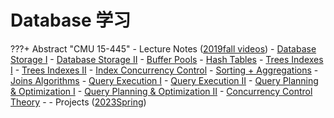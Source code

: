 # Database 学习

???+ Abstract "CMU 15-445"
    - Lecture Notes ([2019fall videos](https://www.zhihu.com/people/chihiro2014/zvideos))
      - [Database Storage I](./cmu15445/L3.md)
      - [Database Storage II](./cmu15445/L4.md)
      - [Buffer Pools]()
      - [Hash Tables]()
      - [Trees Indexes I]()
      - [Trees Indexes II]()
      - [Index Concurrency Control]()
      - [Sorting + Aggregations]()
      - [Joins Algorithms]()
      - [Query Execution I]()
      - [Query Execution II]()
      - [Query Planning & Optimization I]()
      - [Query Planning & Optimization II]()
      - [Concurrency Control Theory]()
      - 
    - Projects ([2023Spring](https://15445.courses.cs.cmu.edu/spring2023/assignments.html))